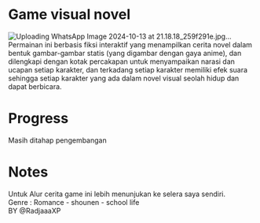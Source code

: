 # Game visual novel
![Uploading WhatsApp Image 2024-10-13 at 21.18.18_259f291e.jpg…]() <br/>
Permainan ini berbasis fiksi interaktif yang menampilkan cerita novel dalam bentuk gambar-gambar statis (yang digambar dengan gaya anime), dan dilengkapi dengan kotak percakapan untuk menyampaikan narasi dan ucapan setiap karakter, dan terkadang setiap karakter memiliki efek suara sehingga setiap karakter yang ada dalam novel visual seolah hidup dan dapat berbicara. 
# Progress
Masih ditahap pengembangan 
# Notes
Untuk Alur cerita game ini lebih menunjukan ke selera saya sendiri. <br/>
Genre : Romance - shounen - school life <br/>
BY @RadjaaaXP <br/>
